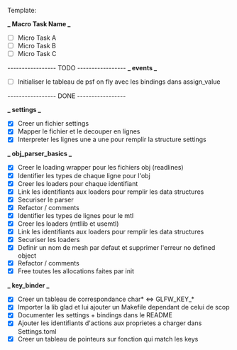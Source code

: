 Template:

**_ Macro Task Name _**

- [ ] Micro Task A 
- [ ] Micro Task B
- [ ] Micro Task C

----------------- TODO -----------------
**_ events  _**
- [ ] Initialiser le tableau de psf on fly avec les bindings dans assign_value

----------------- DONE -----------------

**_ settings _**
- [x] Creer un fichier settings
- [x] Mapper le fichier et le decouper en lignes
- [x] Interpreter les lignes une a une pour remplir la structure settings

**_ obj_parser_basics  _**
- [x] Creer le loading wrapper pour les fichiers obj (readlines)
- [x] Identifier les types de chaque ligne pour l'obj
- [x] Creer les loaders pour chaque identifiant
- [x] Link les identifiants aux loaders pour remplir les data structures
- [x] Securiser le parser
- [x] Refactor / comments
- [x] Identifier les types de lignes pour le mtl
- [x] Creer les loaders (mtllib et usemtl)
- [x] Link les identifiants aux loaders pour remplir les data structures
- [x] Securiser les loaders
- [x] Definir un nom de mesh par defaut et supprimer l'erreur no defined object
- [x] Refactor / comments
- [x] Free toutes les allocations faites par init

**_ key_binder  _**
- [x] Creer un tableau de correspondance char* <=> GLFW_KEY_*
- [x] Importer la lib glad et lui ajouter un Makefile dependant de celui de scop
- [x] Documenter les settings + bindings dans le README
- [x] Ajouter les identifiants d'actions aux proprietes a charger dans Settings.toml
- [x] Creer un tableau de pointeurs sur fonction qui match les keys
